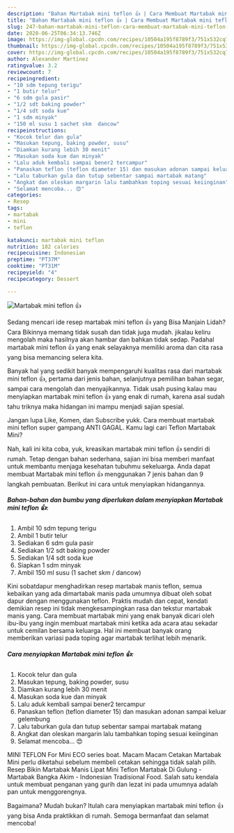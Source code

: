 ```yaml
---
description: "Bahan Martabak mini teflon 👍 | Cara Membuat Martabak mini teflon 👍 Yang Enak Dan Mudah"
title: "Bahan Martabak mini teflon 👍 | Cara Membuat Martabak mini teflon 👍 Yang Enak Dan Mudah"
slug: 247-bahan-martabak-mini-teflon-cara-membuat-martabak-mini-teflon-yang-enak-dan-mudah
date: 2020-06-25T06:34:13.746Z
image: https://img-global.cpcdn.com/recipes/10504a195f8789f3/751x532cq70/martabak-mini-teflon-👍-foto-resep-utama.jpg
thumbnail: https://img-global.cpcdn.com/recipes/10504a195f8789f3/751x532cq70/martabak-mini-teflon-👍-foto-resep-utama.jpg
cover: https://img-global.cpcdn.com/recipes/10504a195f8789f3/751x532cq70/martabak-mini-teflon-👍-foto-resep-utama.jpg
author: Alexander Martinez
ratingvalue: 3.2
reviewcount: 7
recipeingredient:
- "10 sdm tepung terigu"
- "1 butir telur"
- "6 sdm gula pasir"
- "1/2 sdt baking powder"
- "1/4 sdt soda kue"
- "1 sdm minyak"
- "150 ml susu 1 sachet skm  dancow"
recipeinstructions:
- "Kocok telur dan gula"
- "Masukan tepung, baking powder, susu"
- "Diamkan kurang lebih 30 menit"
- "Masukan soda kue dan minyak"
- "Lalu aduk kembali sampai bener2 tercampur"
- "Panaskan teflon (teflon diameter 15) dan masukan adonan sampai keluar gelembung"
- "Lalu taburkan gula dan tutup sebentar sampai martabak matang"
- "Angkat dan oleskan margarin lalu tambahkan toping sesuai keiinginan"
- "Selamat mencoba... 😍"
categories:
- Resep
tags:
- martabak
- mini
- teflon

katakunci: martabak mini teflon 
nutrition: 182 calories
recipecuisine: Indonesian
preptime: "PT37M"
cooktime: "PT31M"
recipeyield: "4"
recipecategory: Dessert

---
```



![Martabak mini teflon 👍](https://img-global.cpcdn.com/recipes/10504a195f8789f3/751x532cq70/martabak-mini-teflon-👍-foto-resep-utama.jpg)

Sedang mencari ide resep martabak mini teflon 👍 yang Bisa Manjain Lidah? Cara Bikinnya memang tidak susah dan tidak juga mudah. jikalau keliru mengolah maka hasilnya akan hambar dan bahkan tidak sedap. Padahal martabak mini teflon 👍 yang enak selayaknya memiliki aroma dan cita rasa yang bisa memancing selera kita.

Banyak hal yang sedikit banyak mempengaruhi kualitas rasa dari martabak mini teflon 👍, pertama dari jenis bahan, selanjutnya pemilihan bahan segar, sampai cara mengolah dan menyajikannya. Tidak usah pusing kalau mau menyiapkan martabak mini teflon 👍 yang enak di rumah, karena asal sudah tahu triknya maka hidangan ini mampu menjadi sajian spesial.

Jangan lupa Like, Komen, dan Subscribe yukk. Cara membuat martabak mini teflon super gampang ANTI GAGAL. Kamu lagi cari Teflon Martabak Mini?


Nah, kali ini kita coba, yuk, kreasikan martabak mini teflon 👍 sendiri di rumah. Tetap dengan bahan sederhana, sajian ini bisa memberi manfaat untuk membantu menjaga kesehatan tubuhmu sekeluarga. Anda dapat membuat Martabak mini teflon 👍 menggunakan 7 jenis bahan dan 9 langkah pembuatan. Berikut ini cara untuk menyiapkan hidangannya.

<!--inarticleads1-->

##### Bahan-bahan dan bumbu yang diperlukan dalam menyiapkan Martabak mini teflon 👍:

1. Ambil 10 sdm tepung terigu
1. Ambil 1 butir telur
1. Sediakan 6 sdm gula pasir
1. Sediakan 1/2 sdt baking powder
1. Sediakan 1/4 sdt soda kue
1. Siapkan 1 sdm minyak
1. Ambil 150 ml susu (1 sachet skm / dancow)


Kini sobatdapur menghadirkan resep martabak manis teflon, semua kebaikan yang ada dimartabak manis pada umumnya dibuat oleh sobat dapur dengan menggunakan teflon. Praktis mudah dan cepat, kendati demikian resep ini tidak mengkesampingkan rasa dan tekstur martabak manis yang. Cara membuat martabak mini yang enak banyak dicari oleh ibu-ibu yang ingin membuat martabak mini ketika ada acara atau sekadar untuk cemilan bersama keluarga. Hal ini membuat banyak orang memberikan variasi pada toping agar martabak terlihat lebih menarik. 

<!--inarticleads2-->

##### Cara menyiapkan Martabak mini teflon 👍:

1. Kocok telur dan gula
1. Masukan tepung, baking powder, susu
1. Diamkan kurang lebih 30 menit
1. Masukan soda kue dan minyak
1. Lalu aduk kembali sampai bener2 tercampur
1. Panaskan teflon (teflon diameter 15) dan masukan adonan sampai keluar gelembung
1. Lalu taburkan gula dan tutup sebentar sampai martabak matang
1. Angkat dan oleskan margarin lalu tambahkan toping sesuai keiinginan
1. Selamat mencoba... 😍


MINI TEFLON For Mini ECO series boat. Macam Macam Cetakan Martabak Mini perlu diketahui sebelum membeli cetakan sehingga tidak salah pilih. Resep Bikin Martabak Manis Lipat Mini Teflon Martabak Di Gulung - Martabak Bangka Akim - Indonesian Tradisional Food. Salah satu kendala untuk membuat penganan yang gurih dan lezat ini pada umumnya adalah pan untuk menggorengnya. 

Bagaimana? Mudah bukan? Itulah cara menyiapkan martabak mini teflon 👍 yang bisa Anda praktikkan di rumah. Semoga bermanfaat dan selamat mencoba!
